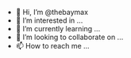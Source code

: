- 👋 Hi, I’m @thebaymax
- 👀 I’m interested in ...
- 🌱 I’m currently learning ...
- 💞️ I’m looking to collaborate on ...
- 📫 How to reach me ...

<!---
thebaymax/thebaymax is a ✨ special ✨ repository because its `README.md` (this file) appears on your GitHub profile.
You can click the Preview link to take a look at your changes.
--->
